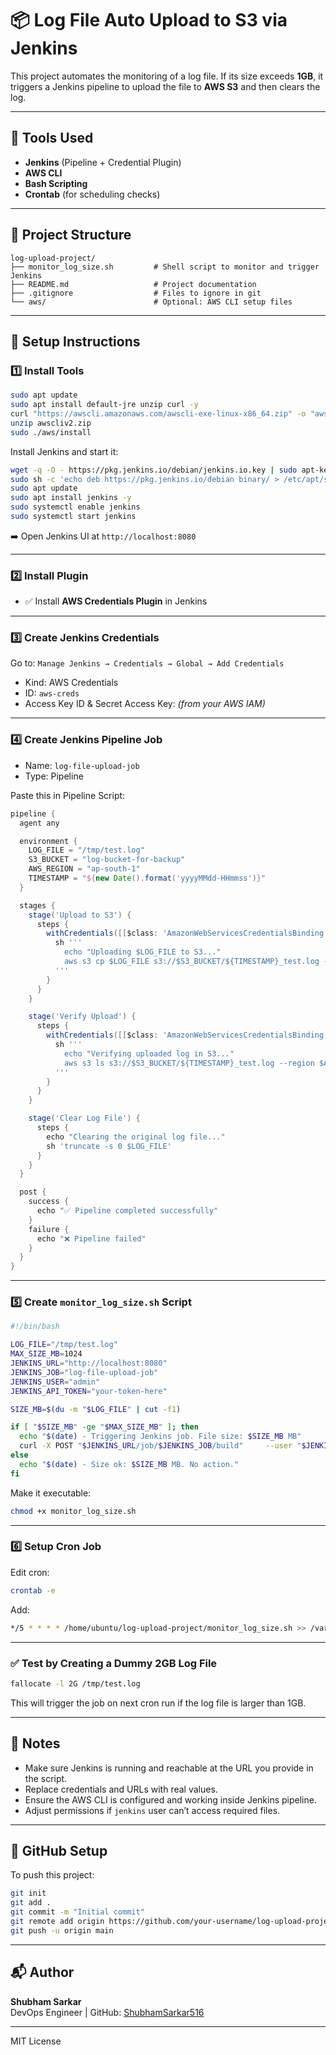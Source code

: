# 📦 Log File Auto Upload to S3 via Jenkins

This project automates the monitoring of a log file. If its size exceeds **1GB**, it triggers a Jenkins pipeline to upload the file to **AWS S3** and then clears the log.

---

## 🧰 Tools Used

- **Jenkins** (Pipeline + Credential Plugin)
- **AWS CLI**
- **Bash Scripting**
- **Crontab** (for scheduling checks)

---

## 📁 Project Structure

```
log-upload-project/
├── monitor_log_size.sh         # Shell script to monitor and trigger Jenkins
├── README.md                   # Project documentation
├── .gitignore                  # Files to ignore in git
└── aws/                        # Optional: AWS CLI setup files
```

---

## 🔧 Setup Instructions

### 1️⃣ Install Tools

```bash
sudo apt update
sudo apt install default-jre unzip curl -y
curl "https://awscli.amazonaws.com/awscli-exe-linux-x86_64.zip" -o "awscliv2.zip"
unzip awscliv2.zip
sudo ./aws/install
```

Install Jenkins and start it:

```bash
wget -q -O - https://pkg.jenkins.io/debian/jenkins.io.key | sudo apt-key add -
sudo sh -c 'echo deb https://pkg.jenkins.io/debian binary/ > /etc/apt/sources.list.d/jenkins.list'
sudo apt update
sudo apt install jenkins -y
sudo systemctl enable jenkins
sudo systemctl start jenkins
```

➡️ Open Jenkins UI at `http://localhost:8080`

---

### 2️⃣ Install Plugin

- ✅ Install **AWS Credentials Plugin** in Jenkins

---

### 3️⃣ Create Jenkins Credentials

Go to: `Manage Jenkins → Credentials → Global → Add Credentials`

- Kind: AWS Credentials
- ID: `aws-creds`
- Access Key ID & Secret Access Key: *(from your AWS IAM)*

---

### 4️⃣ Create Jenkins Pipeline Job

- Name: `log-file-upload-job`
- Type: Pipeline

Paste this in Pipeline Script:

```groovy
pipeline {
  agent any

  environment {
    LOG_FILE = "/tmp/test.log"
    S3_BUCKET = "log-bucket-for-backup"
    AWS_REGION = "ap-south-1"
    TIMESTAMP = "${new Date().format('yyyyMMdd-HHmmss')}"
  }

  stages {
    stage('Upload to S3') {
      steps {
        withCredentials([[$class: 'AmazonWebServicesCredentialsBinding', credentialsId: 'aws-creds']]) {
          sh '''
            echo "Uploading $LOG_FILE to S3..."
            aws s3 cp $LOG_FILE s3://$S3_BUCKET/${TIMESTAMP}_test.log --region $AWS_REGION
          '''
        }
      }
    }

    stage('Verify Upload') {
      steps {
        withCredentials([[$class: 'AmazonWebServicesCredentialsBinding', credentialsId: 'aws-creds']]) {
          sh '''
            echo "Verifying uploaded log in S3..."
            aws s3 ls s3://$S3_BUCKET/${TIMESTAMP}_test.log --region $AWS_REGION || exit 1
          '''
        }
      }
    }

    stage('Clear Log File') {
      steps {
        echo "Clearing the original log file..."
        sh 'truncate -s 0 $LOG_FILE'
      }
    }
  }

  post {
    success {
      echo "✅ Pipeline completed successfully"
    }
    failure {
      echo "❌ Pipeline failed"
    }
  }
}
```

---

### 5️⃣ Create `monitor_log_size.sh` Script

```bash
#!/bin/bash

LOG_FILE="/tmp/test.log"
MAX_SIZE_MB=1024
JENKINS_URL="http://localhost:8080"
JENKINS_JOB="log-file-upload-job"
JENKINS_USER="admin"
JENKINS_API_TOKEN="your-token-here"

SIZE_MB=$(du -m "$LOG_FILE" | cut -f1)

if [ "$SIZE_MB" -ge "$MAX_SIZE_MB" ]; then
  echo "$(date) - Triggering Jenkins job. File size: $SIZE_MB MB"
  curl -X POST "$JENKINS_URL/job/$JENKINS_JOB/build"     --user "$JENKINS_USER:$JENKINS_API_TOKEN"
else
  echo "$(date) - Size ok: $SIZE_MB MB. No action."
fi
```

Make it executable:

```bash
chmod +x monitor_log_size.sh
```

---

### 6️⃣ Setup Cron Job

Edit cron:

```bash
crontab -e
```

Add:

```bash
*/5 * * * * /home/ubuntu/log-upload-project/monitor_log_size.sh >> /var/log/monitor_log_size.log 2>&1
```

---

### ✅ Test by Creating a Dummy 2GB Log File

```bash
fallocate -l 2G /tmp/test.log
```

This will trigger the job on next cron run if the log file is larger than 1GB.

---

## 📌 Notes

- Make sure Jenkins is running and reachable at the URL you provide in the script.
- Replace credentials and URLs with real values.
- Ensure the AWS CLI is configured and working inside Jenkins pipeline.
- Adjust permissions if `jenkins` user can’t access required files.

---

## 📂 GitHub Setup

To push this project:

```bash
git init
git add .
git commit -m "Initial commit"
git remote add origin https://github.com/your-username/log-upload-project.git
git push -u origin main
```

---

## 📬 Author

**Shubham Sarkar**  
DevOps Engineer | GitHub: [ShubhamSarkar516](https://github.com/ShubhamSarkar516)

---

MIT License